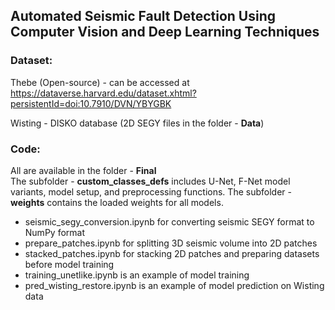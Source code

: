 ## Automated Seismic Fault Detection Using Computer Vision and Deep Learning Techniques 

### Dataset: 
Thebe (Open-source) - can be accessed at 
https://dataverse.harvard.edu/dataset.xhtml?persistentId=doi:10.7910/DVN/YBYGBK

Wisting - DISKO database (2D SEGY files in the folder - **Data**)

### Code:
All are available in the folder - **Final**  
The subfolder - **custom_classes_defs** includes U-Net, F-Net model variants, model setup, and preprocessing functions. 
The subfolder - **weights** contains the loaded weights for all models. 

- seismic_segy_conversion.ipynb for converting seismic SEGY format to NumPy format  
- prepare_patches.ipynb for splitting 3D seismic volume into 2D patches   
- stacked_patches.ipynb for stacking 2D patches and preparing datasets before model training
- training_unetlike.ipynb is an example of model training  
- pred_wisting_restore.ipynb is an example of model prediction on Wisting data









